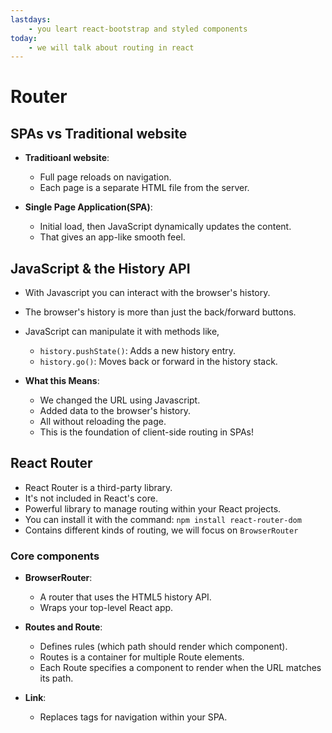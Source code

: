 ```yaml
---
lastdays:
    - you leart react-bootstrap and styled components
today:
    - we will talk about routing in react
---
```


# Router

## SPAs vs Traditional website

- **Traditioanl website**: 
  - Full page reloads on navigation. 
  - Each page is a separate HTML file from the server.

- **Single Page Application(SPA)**:
  - Initial load, then JavaScript dynamically updates the content.
  - That gives an app-like smooth feel.

## JavaScript & the History API

- With Javascript you can interact with the browser's history.
- The browser's history is more than just the back/forward buttons.
- JavaScript can manipulate it with methods like,
  - `history.pushState()`: Adds a new history entry.
  - `history.go()`: Moves back or forward in the history stack.

- **What this Means**:
  - We changed the URL using Javascript.
  - Added data to the browser's history.
  - All without reloading the page.
  - This is the foundation of client-side routing in SPAs!

## React Router

- React Router is a third-party library.
- It's not included in React's core.
- Powerful library to manage routing within your React projects.
- You can install it with the command: `npm install react-router-dom`
- Contains different kinds of routing, we will focus on `BrowserRouter`

### Core components

- **BrowserRouter**:
  - A router that uses the HTML5 history API.
  - Wraps your top-level React app.

- **Routes and Route**: 
  - Defines rules (which path should render which component).
  - Routes is a container for multiple Route elements.
  - Each Route specifies a component to render when the URL matches its path.

- **Link**: 
  - Replaces <a> tags for navigation within your SPA.
